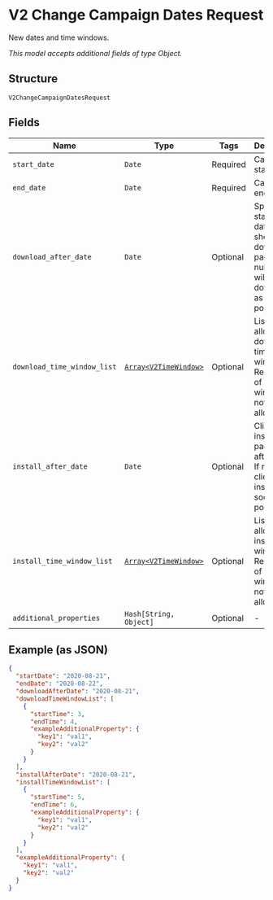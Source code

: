
# V2 Change Campaign Dates Request

New dates and time windows.

*This model accepts additional fields of type Object.*

## Structure

`V2ChangeCampaignDatesRequest`

## Fields

| Name | Type | Tags | Description |
|  --- | --- | --- | --- |
| `start_date` | `Date` | Required | Campaign start date. |
| `end_date` | `Date` | Required | Campaign end date. |
| `download_after_date` | `Date` | Optional | Specifies starting date client should download package. If null, client will download as soon as possible. |
| `download_time_window_list` | [`Array<V2TimeWindow>`](../../doc/models/v2-time-window.md) | Optional | List of allowed download time windows. Removing of existing windows is not allowed. |
| `install_after_date` | `Date` | Optional | Client will install package after date. If null, client will install as soon as possible. |
| `install_time_window_list` | [`Array<V2TimeWindow>`](../../doc/models/v2-time-window.md) | Optional | List of allowed install time windows. Removing of existing windows is not allowed. |
| `additional_properties` | `Hash[String, Object]` | Optional | - |

## Example (as JSON)

```json
{
  "startDate": "2020-08-21",
  "endDate": "2020-08-22",
  "downloadAfterDate": "2020-08-21",
  "downloadTimeWindowList": [
    {
      "startTime": 3,
      "endTime": 4,
      "exampleAdditionalProperty": {
        "key1": "val1",
        "key2": "val2"
      }
    }
  ],
  "installAfterDate": "2020-08-21",
  "installTimeWindowList": [
    {
      "startTime": 5,
      "endTime": 6,
      "exampleAdditionalProperty": {
        "key1": "val1",
        "key2": "val2"
      }
    }
  ],
  "exampleAdditionalProperty": {
    "key1": "val1",
    "key2": "val2"
  }
}
```

